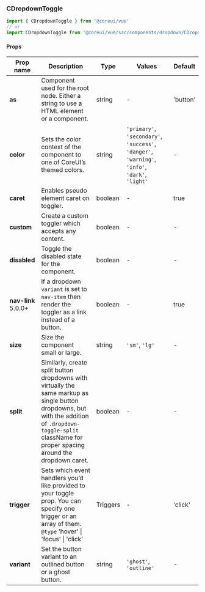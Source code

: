### CDropdownToggle

```jsx
import { CDropdownToggle } from '@coreui/vue'
// or
import CDropdownToggle from '@coreui/vue/src/components/dropdown/CDropdownToggle'
```

#### Props

| Prop name                                                   | Description                                                                                                                                                                                                   | Type     | Values                                                                                          | Default  |
| ----------------------------------------------------------- | ------------------------------------------------------------------------------------------------------------------------------------------------------------------------------------------------------------- | -------- | ----------------------------------------------------------------------------------------------- | -------- |
| **as**                                                      | Component used for the root node. Either a string to use a HTML element or a component.                                                                                                                       | string   | -                                                                                               | 'button' |
| **color**                                                   | Sets the color context of the component to one of CoreUI’s themed colors.                                                                                                                                     | string   | `'primary'`, `'secondary'`, `'success'`, `'danger'`, `'warning'`, `'info'`, `'dark'`, `'light'` | -        |
| **caret**                                                   | Enables pseudo element caret on toggler.                                                                                                                                                                      | boolean  | -                                                                                               | true     |
| **custom**                                                  | Create a custom toggler which accepts any content.                                                                                                                                                            | boolean  | -                                                                                               | -        |
| **disabled**                                                | Toggle the disabled state for the component.                                                                                                                                                                  | boolean  | -                                                                                               | -        |
| **nav-link** <br><div class="badge bg-primary">5.0.0+</div> | If a dropdown `variant` is set to `nav-item` then render the toggler as a link instead of a button.                                                                                                           | boolean  | -                                                                                               | true     |
| **size**                                                    | Size the component small or large.                                                                                                                                                                            | string   | `'sm'`, `'lg'`                                                                                  | -        |
| **split**                                                   | Similarly, create split button dropdowns with virtually the same markup as single button dropdowns, but with the addition of `.dropdown-toggle-split` className for proper spacing around the dropdown caret. | boolean  | -                                                                                               | -        |
| **trigger**                                                 | Sets which event handlers you’d like provided to your toggle prop. You can specify one trigger or an array of them.<br/>`@type` 'hover' \| 'focus' \| 'click'                                                 | Triggers | -                                                                                               | 'click'  |
| **variant**                                                 | Set the button variant to an outlined button or a ghost button.                                                                                                                                               | string   | `'ghost'`, `'outline'`                                                                          | -        |
